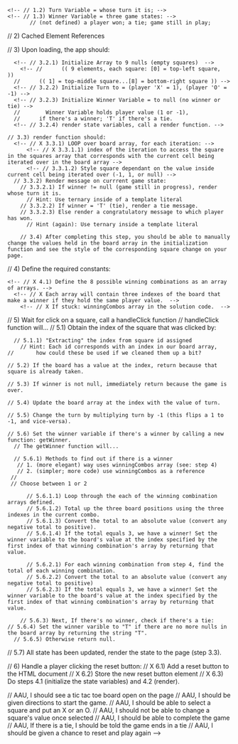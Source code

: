 <!-- # tic-tac-toe starter code
/*-----------------------------* Instructions *------------------------------*/

// X when completed

// X 1) Required Variables = state of the game 
  // X  No variables need a value when defined 
	
  <!-- // 1.1) Array = squares;    -->
	<!-- // 1.2) Turn Variable = whose turn it is; -->
	<!-- // 1.3) Winner Variable = three game states: -->
	       // (not defined) a player won; a tie; game still in play;

// 2) Cached Element References 
	<!--// 2.1) 9 elements = squares (each square a class name) -->
  <!-- // 2.2) element that displays the game status -->

// 3) Upon loading, the app should:
  <!-- // X 3.1) init(); -->

  <!-- // 3.2) function: init() state variables: (Array, Turn Variable, Winner Variable) -->
	  <!-- // 3.2.1) Initialize Array to 9 nulls (empty squares)  -->
	    <!-- //      (( 9 elements, each square: [0] = top-left square,    ))
      //      (( 1] = top-middle square...[8] = bottom-right square )) -->
	  <!-- // 3.2.2) Initialize Turn to = (player 'X' = 1), (player 'O' = -1) -->
	  <!-- // 3.2.3) Initialize Winner Variable = to null (no winner or tie) -->
	  //        Winner Variable holds player value (1 or -1),
      //      if there's a winner; 'T' if there's a tie.
	  <!-- // 3.2.4) render state variables, call a render function. -->

	// 3.3) render function should:
	  <!-- // X 3.3.1) LOOP over board array, for each iteration: -->
		  <!-- // X 3.3.1.1) index of the iteration to access the square in the squares array that corresponds with the current cell being iterated over in the board array -->
		  <!-- // 3.3.1.2) Style square dependant on the value inside current cell being iterated over (-1, 1, or null) -->
	  // 3.3.2) Render message on currrent game state:
	    // 3.3.2.1) If winner != null (game still in progress), render whose turn it is.
	      // Hint: Use ternary inside of a template literal
	    // 3.3.2.2) If winner = 'T' (tie), render a tie message.
	    // 3.3.2.3) Else render a congratulatory message to which player has won.
	      // Hint (again): Use ternary inside a template literal 

		// 3.4) After completing this step, you should be able to manually change the values held in the board array in the initialization function and see the style of the corresponding square change on your page.

// 4) Define the required constants:

	<!-- // X 4.1) Define the 8 possible winning combinations as an array of arrays. -->
	  <!-- // X Each array will contain three indexes of the board that make a winner if they hold the same player value.  -->
		<!-- // X If stuck: winningCombos array in the solution code.  -->

// 5) Wait for click on a square, call a handleClick function
  // handleClick function will...
  // 5.1) Obtain the index of the square that was clicked by: 

	  // 5.1.1) "Extracting" the index from square id assigned  
		// Hint: Each id corresponds with an index in our board array, 
    //       how could these be used if we cleaned them up a bit?

	// 5.2) If the board has a value at the index, return because that square is already taken.

	// 5.3) If winner is not null, immediately return because the game is over.

	// 5.4) Update the board array at the index with the value of turn.

	// 5.5) Change the turn by multiplying turn by -1 (this flips a 1 to -1, and vice-versa).

	// 5.6) Set the winner variable if there's a winner by calling a new function: getWinner.
	  // The getWinner function will...

	  // 5.6.1) Methods to find out if there is a winner
	   // 1. (more elegant) way uses winningCombos array (see: step 4)
	   // 2. (simpler; more code) use winningCombos as a reference
     //  
     // Choose between 1 or 2
    
		  // 5.6.1.1) Loop through the each of the winning combination arrays defined.
		  // 5.6.1.2) Total up the three board positions using the three indexes in the current combo.
		  // 5.6.1.3) Convert the total to an absolute value (convert any negative total to positive).
		  // 5.6.1.4) If the total equals 3, we have a winner! Set the winner variable to the board's value at the index specified by the first index of that winning combination's array by returning that value.

		  // 5.6.2.1) For each winning combination from step 4, find the total of each winning combination.
		  // 5.6.2.2) Convert the total to an absolute value (convert any negative total to positive)
		  // 5.6.2.3) If the total equals 3, we have a winner! Set the winner variable to the board's value at the index specified by the first index of that winning combination's array by returning that value.

		// 5.6.3) Next, If there's no winner, check if there's a tie:
    // 5.6.4) Set the winner varible to "T" if there are no more nulls in the board array by returning the string "T".
	  // 5.6.5) Otherwise return null.

// 5.7) All state has been updated, render the state to the page (step 3.3).

// 6) Handle a player clicking the reset button:
  // X 6.1) Add a reset button to the HTML document
  // X 6.2) Store the new reset button element
  // X 6.3) Do steps 4.1 (initialize the state variables) and 4.2 (render).

// AAU, I should see a tic tac toe board open on the page
// AAU, I should be given directions to start the game.
// AAU, I should be able to select a square and put an X or an O. 
// AAU, I should not be able to change a square's value once selected
// AAU, I should be able to complete the game
// AAU, If there is a tie, I should be told the game ends in a tie
// AAU, I should be given a chance to reset and play again -->
